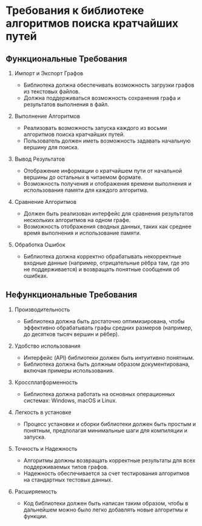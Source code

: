 # Требования к библиотеке алгоритмов поиска кратчайших путей

## Функциональные Требования

1. Импорт и Экспорт Графов
    - Библиотека должна обеспечивать возможность загрузки графов из текстовых файлов.
    - Должна поддерживаться возможность сохранения графа и результатов выполнения в файл.

2. Выполнение Алгоритмов
    - Реализовать возможность запуска каждого из восьми алгоритмов поиска кратчайших путей.
    - Пользователь должен иметь возможность задавать начальную вершину для поиска.

3. Вывод Результатов
    - Отображение информации о кратчайшем пути от начальной вершины до остальных в читаемом формате.
    - Возможность получения и отображения времени выполнения и использования памяти для каждого алгоритма.

4. Сравнение Алгоритмов
    - Должен быть реализован интерфейс для сравнения результатов нескольких алгоритмов на одном графе.
    - Возможность отображения сводных данных, таких как среднее время выполнения и использование памяти.

5. Обработка Ошибок
    - Библиотека должна корректно обрабатывать некорректные входные данные (например, отрицательные рёбра там, где это не поддерживается) и возвращать понятные сообщения об ошибках.

## Нефункциональные Требования

1. Производительность
    - Библиотека должна быть достаточно оптимизирована, чтобы эффективно обрабатывать графы средних размеров (например, до десятков тысяч вершин и рёбер).

2. Удобство использования
    - Интерфейс (API) библиотеки должен быть интуитивно понятным.
    - Библиотека должна быть должным образом документирована, включая примеры использования.

3. Кроссплатформенность
    - Библиотека должна работать на основных операционных системах: Windows, macOS и Linux.

4. Легкость в установке
    - Процесс установки и сборки библиотеки должен быть простым и понятным, предполагая минимальные шаги для компиляции и запуска.

5. Точность и Надежность
    - Алгоритмы должны возвращать корректные результаты для всех поддерживаемых типов графов.
    - Надежность обеспечивается за счет тестирования алгоритмов на стандартных тестовых данных.

6. Расширяемость
    - Код библиотеки должен быть написан таким образом, чтобы в дальнейшем можно было легко добавлять новые алгоритмы и функции.
